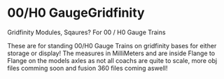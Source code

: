 # 00/H0 GaugeGridfinity
Gridfinity Modules, Sqaures? For 00 / H0 Gauge Trains

These are for standing 00/H0 Gauge Trains on gridfinity bases for either storage or display!
The measures in MilliMeters and are inside Flange to Flange on the models axles as not all coachs are quite to scale, more obj files comming soon and fusion 360 files coming aswell!
